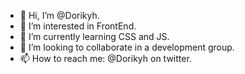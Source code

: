 - 👋 Hi, I’m @Dorikyh.
- 👀 I’m interested in FrontEnd.
- 🌱 I’m currently learning CSS and JS.
- 💞️ I’m looking to collaborate in a development group.
- 📫 How to reach me: @Dorikyh on twitter.

<!---
Dorikyh/Dorikyh is a ✨ special ✨ repository because its `README.md` (this file) appears on your GitHub profile.
You can click the Preview link to take a look at your changes.
--->
